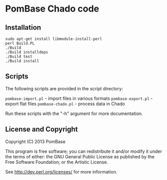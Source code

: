 PomBase Chado code
==================

Installation
------------

    sudo apt-get install libmodule-install-perl
	perl Build.PL
	./Build
	./Build installdeps
	./Build test
	./Build install


Scripts
-------

The following scripts are provided in the script directory:

  `pombase-import.pl`  - import files in various formats
  `pombase-export.pl`  - export flat files
  `pombase-chado.pl`   - process data in Chado

Run these scripts with the "-h" argument for more documentation.


License and Copyright
---------------------

Copyright (C) 2013 PomBase

This program is free software; you can redistribute it and/or modify it
under the terms of either: the GNU General Public License as published
by the Free Software Foundation; or the Artistic License.

See http://dev.perl.org/licenses/ for more information.

